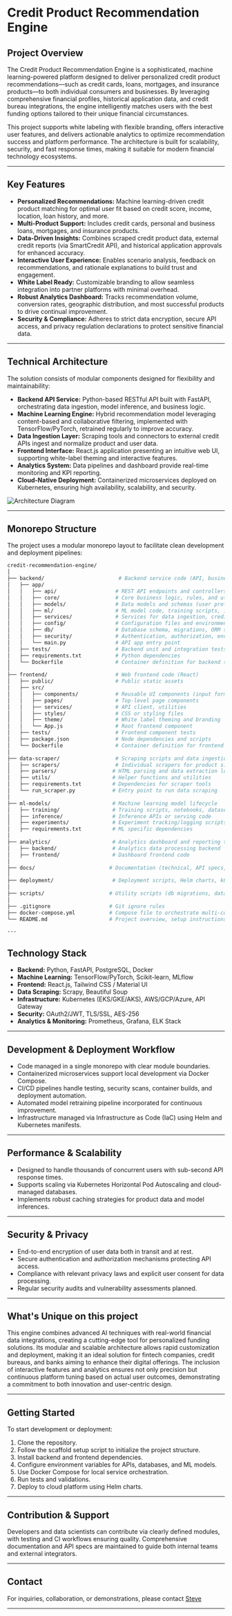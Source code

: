 # Credit Product Recommendation Engine

## Project Overview

The Credit Product Recommendation Engine is a sophisticated, machine learning-powered platform designed to deliver personalized credit product recommendations—such as credit cards, loans, mortgages, and insurance products—to both individual consumers and businesses. By leveraging comprehensive financial profiles, historical application data, and credit bureau integrations, the engine intelligently matches users with the best funding options tailored to their unique financial circumstances.

This project supports white labeling with flexible branding, offers interactive user features, and delivers actionable analytics to optimize recommendation success and platform performance. The architecture is built for scalability, security, and fast response times, making it suitable for modern financial technology ecosystems.

---

## Key Features

- **Personalized Recommendations:** Machine learning-driven credit product matching for optimal user fit based on credit score, income, location, loan history, and more.
- **Multi-Product Support:** Includes credit cards, personal and business loans, mortgages, and insurance products.
- **Data-Driven Insights:** Combines scraped credit product data, external credit reports (via SmartCredit API), and historical application approvals for enhanced accuracy.
- **Interactive User Experience:** Enables scenario analysis, feedback on recommendations, and rationale explanations to build trust and engagement.
- **White Label Ready:** Customizable branding to allow seamless integration into partner platforms with minimal overhead.
- **Robust Analytics Dashboard:** Tracks recommendation volume, conversion rates, geographic distribution, and most successful products to drive continual improvement.
- **Security & Compliance:** Adheres to strict data encryption, secure API access, and privacy regulation declarations to protect sensitive financial data.

---

## Technical Architecture

The solution consists of modular components designed for flexibility and maintainability:

- **Backend API Service:** Python-based RESTful API built with FastAPI, orchestrating data ingestion, model inference, and business logic.
- **Machine Learning Engine:** Hybrid recommendation model leveraging content-based and collaborative filtering, implemented with TensorFlow/PyTorch, retrained regularly to improve accuracy.
- **Data Ingestion Layer:** Scraping tools and connectors to external credit APIs ingest and normalize product and user data.
- **Frontend Interface:** React.js application presenting an intuitive web UI, supporting white-label theming and interactive features.
- **Analytics System:** Data pipelines and dashboard provide real-time monitoring and KPI reporting.
- **Cloud-Native Deployment:** Containerized microservices deployed on Kubernetes, ensuring high availability, scalability, and security.

![Architecture Diagram](credit_recommendation_architecture.png)

---

## Monorepo Structure

The project uses a modular monorepo layout to facilitate clean development and deployment pipelines:

```bash
credit-recommendation-engine/
│
├── backend/                        # Backend service code (API, business logic, ML model integration)
│   ├── app/
│   │   ├── api/                   # REST API endpoints and controllers
│   │   ├── core/                  # Core business logic, rules, and utilities
│   │   ├── models/                # Data models and schemas (user profiles, products, recommendations)
│   │   ├── ml/                    # ML model code, training scripts, inference logic
│   │   ├── services/              # Services for data ingestion, credit report integration, scraping
│   │   ├── config/                # Configuration files and environment variables
│   │   ├── db/                    # Database schema, migrations, ORM setup
│   │   ├── security/              # Authentication, authorization, encryption utilities
│   │   └── main.py                # API app entry point
│   ├── tests/                     # Backend unit and integration tests
│   ├── requirements.txt           # Python dependencies
│   └── Dockerfile                 # Container definition for backend service
│
├── frontend/                      # Web frontend code (React)
│   ├── public/                    # Public static assets
│   ├── src/
│   │   ├── components/            # Reusable UI components (input forms, results display, etc.)
│   │   ├── pages/                 # Top-level page components
│   │   ├── services/              # API client, utilities
│   │   ├── styles/                # CSS or styling files
│   │   ├── theme/                 # White label theming and branding
│   │   └── App.js                 # Root frontend component
│   ├── tests/                     # Frontend component tests
│   ├── package.json               # Node dependencies and scripts
│   └── Dockerfile                 # Container definition for frontend service
│
├── data-scraper/                  # Scraping scripts and data ingestion tools
│   ├── scrapers/                  # Individual scrapers for product sites
│   ├── parsers/                  # HTML parsing and data extraction logic
│   ├── utils/                    # Helper functions and utilities
│   ├── requirements.txt          # Dependencies for scraper tools
│   └── run_scraper.py            # Entry point to run data scraping
│
├── ml-models/                    # Machine learning model lifecycle
│   ├── training/                 # Training scripts, notebooks, datasets
│   ├── inference/                # Inference APIs or serving code
│   ├── experiments/              # Experiment tracking/logging scripts
│   ├── requirements.txt          # ML specific dependencies
│
├── analytics/                    # Analytics dashboard and reporting tools
│   ├── backend/                  # Analytics data processing backend
│   ├── frontend/                 # Dashboard frontend code
│
├── docs/                        # Documentation (technical, API specs, architectural diagrams)
│
├── deployment/                   # Deployment scripts, Helm charts, k8s manifests
│
├── scripts/                     # Utility scripts (db migrations, data backups, testing helpers)
│
├── .gitignore                   # Git ignore rules
├── docker-compose.yml           # Compose file to orchestrate multi-container apps locally
└── README.md                    # Project overview, setup instructions

---
```

## Technology Stack

- **Backend:** Python, FastAPI, PostgreSQL, Docker
- **Machine Learning:** TensorFlow/PyTorch, Scikit-learn, MLflow
- **Frontend:** React.js, Tailwind CSS / Material UI
- **Data Scraping:** Scrapy, Beautiful Soup
- **Infrastructure:** Kubernetes (EKS/GKE/AKS), AWS/GCP/Azure, API Gateway
- **Security:** OAuth2/JWT, TLS/SSL, AES-256
- **Analytics & Monitoring:** Prometheus, Grafana, ELK Stack

---

## Development & Deployment Workflow

- Code managed in a single monorepo with clear module boundaries.
- Containerized microservices support local development via Docker Compose.
- CI/CD pipelines handle testing, security scans, container builds, and deployment automation.
- Automated model retraining pipeline incorporated for continuous improvement.
- Infrastructure managed via Infrastructure as Code (IaC) using Helm and Kubernetes manifests.

---

## Performance & Scalability

- Designed to handle thousands of concurrent users with sub-second API response times.
- Supports scaling via Kubernetes Horizontal Pod Autoscaling and cloud-managed databases.
- Implements robust caching strategies for product data and model inferences.

---

## Security & Privacy

- End-to-end encryption of user data both in transit and at rest.
- Secure authentication and authorization mechanisms protecting API access.
- Compliance with relevant privacy laws and explicit user consent for data processing.
- Regular security audits and vulnerability assessments planned.

---

## What's Unique on this project

This engine combines advanced AI techniques with real-world financial data integrations, creating a cutting-edge tool for personalized funding solutions. Its modular and scalable architecture allows rapid customization and deployment, making it an ideal solution for fintech companies, credit bureaus, and banks aiming to enhance their digital offerings. The inclusion of interactive features and analytics ensures not only precision but continuous platform tuning based on actual user outcomes, demonstrating a commitment to both innovation and user-centric design.

---

## Getting Started

To start development or deployment:

1. Clone the repository.
2. Follow the scaffold setup script to initialize the project structure.
3. Install backend and frontend dependencies.
4. Configure environment variables for APIs, databases, and ML models.
5. Use Docker Compose for local service orchestration.
6. Run tests and validations.
7. Deploy to cloud platform using Helm charts.

---

## Contribution & Support

Developers and data scientists can contribute via clearly defined modules, with testing and CI workflows ensuring quality. Comprehensive documentation and API specs are maintained to guide both internal teams and external integrators.

---

## Contact

For inquiries, collaboration, or demonstrations, please contact [Steve](mailto:stephengachoka57@gmail.com)

---
